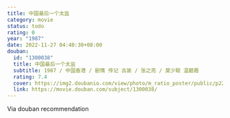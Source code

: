 ```yaml
---
title: 中国最后一个太监
category: movie
status: todo
rating: 0
year: "1987"
date: 2022-11-27 04:40:30+08:00
douban:
  id: "1300038"
  title: 中国最后一个太监
  subtitle: 1987 / 中国香港 / 剧情 传记 古装 / 张之亮 / 莫少聪 温碧霞
  rating: 7.4
  cover: https://img2.doubanio.com/view/photo/m_ratio_poster/public/p2204679692.jpg
  link: https://movie.douban.com/subject/1300038/
---
```


Via douban recommendation 
